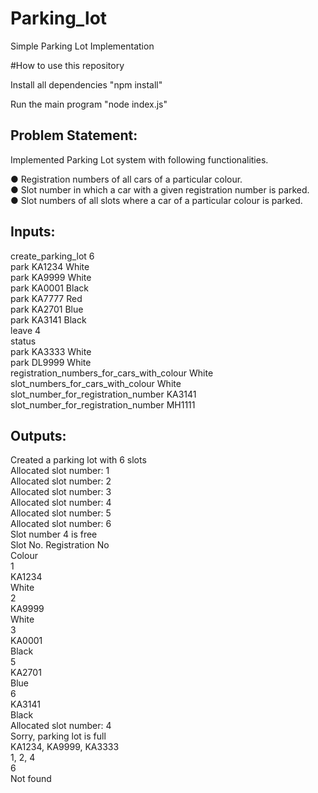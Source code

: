 # Parking_lot
Simple Parking Lot Implementation

#How to use this repository

Install all dependencies
"npm install"

Run the main program
"node index.js"

Problem Statement:
-----------------------
Implemented Parking Lot system with following functionalities.

● Registration numbers of all cars of a particular colour. <br />
● Slot number in which a car with a given registration number is parked. <br />
● Slot numbers of all slots where a car of a particular colour is parked.<br />


Inputs:
----------------------
create_parking_lot 6 <br />
park KA1234 White <br />
park KA9999 White <br />
park KA0001 Black <br />
park KA7777 Red <br />
park KA2701 Blue <br />
park KA3141 Black <br />
leave 4 <br />
status <br />
park KA3333 White <br />
park DL9999 White <br />
registration_numbers_for_cars_with_colour White <br />
slot_numbers_for_cars_with_colour White <br />
slot_number_for_registration_number KA3141 <br />
slot_number_for_registration_number MH1111 <br />

Outputs: 
------------------
Created a parking lot with 6 slots <br />
Allocated slot number: 1 <br />
Allocated slot number: 2 <br />
Allocated slot number: 3 <br />
Allocated slot number: 4 <br />
Allocated slot number: 5 <br />
Allocated slot number: 6 <br />
Slot number 4 is free <br />
Slot No. Registration No <br />
Colour <br />
1 <br />
KA1234 <br />
White <br />
2 <br />
KA9999 <br />
White <br />
3 <br />
KA0001 <br />
Black <br />
5 <br />
KA2701 <br />
Blue <br />
6 <br />
KA3141<br />
Black <br />
Allocated slot number: 4 <br />
Sorry, parking lot is full <br />
KA1234, KA9999, KA3333 <br />
1, 2, 4 <br />
6 <br />
Not found <br />
